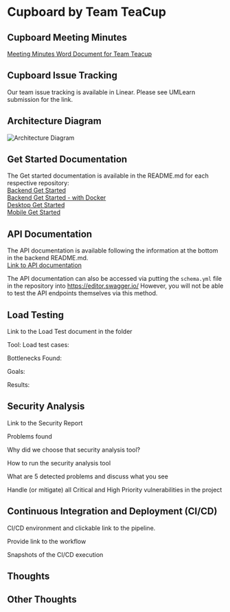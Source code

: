 # Cupboard by Team TeaCup

## Cupboard Meeting Minutes

[Meeting Minutes Word Document for Team Teacup](https://umanitoba-my.sharepoint.com/:w:/g/personal/seoa_myumanitoba_ca/ES0XvzVCruJMvQMZnQftuaMBZt7z6owPIiaymP5jdOUhIw?e=Qlf8kV)

## Cupboard Issue Tracking

Our team issue tracking is available in Linear. Please see UMLearn submission for the link.

## Architecture Diagram

![Architecture Diagram](/docs/images/sprint_2/Sprint_3_Architecture.jpg)

## Get Started Documentation

The Get started documentation is available in the README.md for each respective repository:  
[Backend Get Started](https://github.com/COMP4350-Team2/Backend?tab=readme-ov-file#prerequisites)  
[Backend Get Started - with Docker](https://github.com/COMP4350-Team2/Backend?tab=readme-ov-file#docker-commands)  
[Desktop Get Started](https://github.com/COMP4350-Team2/Desktop-NativeApp#requirements)  
[Mobile Get Started](https://github.com/COMP4350-Team2/Mobile-Webapp#prerequisites)

## API Documentation

The API documentation is available following the information at the bottom in the backend README.md.  
[Link to API documentation](https://github.com/COMP4350-Team2/Backend?tab=readme-ov-file#cupboard-api-usage)

The API documentation can also be accessed via putting the `schema.yml` file in the repository into https://editor.swagger.io/ However, you will not be able to test the API endpoints themselves via this method.

## Load Testing
Link to the Load Test document in the folder

Tool:
Load test cases:

Bottlenecks Found:

Goals:

Results:

## Security Analysis
Link to the Security Report

Problems found

Why did we choose that security analysis tool?

How to run the security analysis tool

What are 5 detected problems and discuss what you see

Handle (or mitigate) all Critical and High Priority vulnerabilities in the project


## Continuous Integration and Deployment (CI/CD)

CI/CD environment and clickable link to the pipeline.

Provide link to the workflow

Snapshots of the CI/CD execution


## Thoughts

## Other Thoughts
